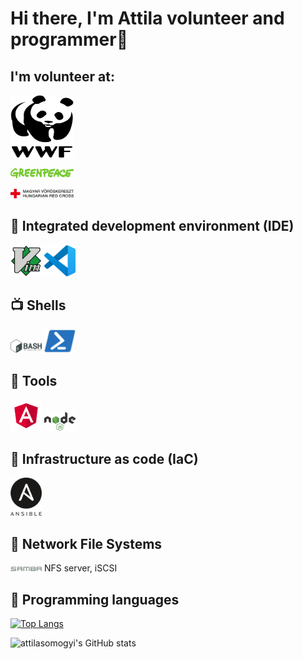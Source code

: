 # Hi there, I'm Attila volunteer and programmer👋
## I'm volunteer at:

<a target="_blank" href="https://wwf.hu/"><img src="logos/wwf-logo.svg" alt="WWF" height="100rem" width="20%"/></a>

<a target="_blank" href="https://www.greenpeace.org/hungary/"><img src="logos/greenpeace-logo.svg" alt="Greenpeace" width="20%"/></a>

<a target="_blank" href="https://voroskereszt.hu/en/about-us/vision-of-the-hungarian-red-cross/"><img src="logos/hungarian-red-cross.svg" alt="Hungarian Red Cross" width="20%"/></a>

## :hammer: Integrated development environment (IDE)

<p float=left>
<img src="icons/vim-icon.svg" alt="vim" width="50rem"/>
<img src="icons/visual-studio-code-icon.svg" alt="visual studio code" width="50rem"/>
</p>

## :tv: Shells

<p float=left>
<img src="icons/bash-icon.svg" alt="vim" width="50rem"/>
<img src="icons/powershell-icon.svg" alt="powershell" width="50rem"/>
</p>

## :hammer: Tools

<p float="left">
<img src="icons/angular-icon.svg" alt="angular" width="50rem"/>
<img src="icons/node-js-icon.svg" alt="node js" width="50rem"/>
</p>

## :hammer: Infrastructure as code (IaC)
<p float="left">
<img src="icons/ansible-icon.svg" alt="ansible" width="50rem"/>
</p>

## :floppy_disk: Network File Systems
<p float="left">
<img src="icons/samba-icon.svg" alt="samba" width="50rem"/>
NFS server, iSCSI
</p>

## :scroll: Programming languages

[![Top Langs](https://github-readme-stats.vercel.app/api/top-langs/?username=attilasomogyi&langs_count=10)](https://github.com/attilasomogyi/attilasomogyi)

![attilasomogyi's GitHub stats](https://github-readme-stats.vercel.app/api?username=attilasomogyi&show_icons=true)
